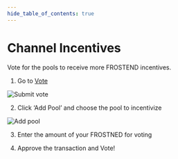 ```yaml
---
hide_table_of_contents: true
---
```


# Channel Incentives

Vote for the pools to receive more FROSTEND incentives.

1. Go to [Vote](https://app.frostend.com/vefrostend/vote)

![Submit vote](/img/ProtocolMechanics/submit_vote.png "Submit vote")

2. Click ‘Add Pool’ and choose the pool to incentivize

![Add pool](/img/ProtocolMechanics/add_pool.png "Add pool")

3. Enter the amount of your FROSTNED for voting


4. Approve the transaction and Vote!

